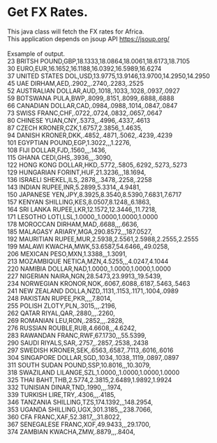 # Get FX Rates.
This java class will fetch the FX rates for Africa.<br>
This application depends on jsoup API https://jsoup.org/<br>
<br>
Exsample of output.<br>
23 BRITSH POUND,GBP,18.1333,18.0864,18.0061,18.6173,18.7105<br>
30 EURO,EUR,16.1652,16.1188,16.0392,16.5989,16.6274<br>
37 UNITED STATES DOL,USD,13.9775,13.9146,13.9700,14.2950,14.2950<br>
45 UAE DIRHAM,AED,.2902,,.2740,.2283,.2525<br>
52 AUSTRALIAN DOLLAR,AUD,.1018,.1033,.1028,.0937,.0927<br>
59 BOTSWANA PULA,BWP,.8099,.8151,.8099,.6888,.6888<br>
66 CANADIAN DOLLAR,CAD,.0984,.0988,.1014,.0847,.0847<br>
73 SWISS FRANC,CHF,.0722,.0724,.0832,.0657,.0647<br>
80 CHINESE YUAN,CNY,.5373,,.4996,.4337,.4613<br>
87 CZECH KRONER,CZK,1.6757,2.3856,,1.4635,<br>
94 DANISH KRONER,DKK,.4852,.4871,.5062,.4239,.4239<br>
101 EGYPTIAN POUND,EGP,1.3022,,,1.2276,<br>
108 FIJI DOLLAR,FJD,.1560,,,.1436,<br>
115 GHANA CEDI,GHS,.3936,,,.3090,<br>
122 HONG KONG DOLLAR,HKD,.5772,.5805,.6292,.5273,.5273<br>
129 HUNGARIAN FORINT,HUF,21.3236,,,18.1694,<br>
136 ISRAELI SHEKEL,ILS,.2878,,.3478,.2258,.2258<br>
143 INDIAN RUPEE,INR,5.2899,5.3314,,4.9481,<br>
150 JAPANESE YEN,JPY,8.3925,8.3540,8.5390,7.6831,7.6717<br>
157 KENYAN SHILLING,KES,8.0507,8.1248,,6.1863,<br>
164 SRI LANKA RUPEE,LKR,12.1572,12.3446,,11.7218,<br>
171 LESOTHO LOTI,LSL,1.0000,,1.0000,1.0000,1.0000<br>
178 MOROCCAN DIRHAM,MAD,.6688,,,.6636,<br>
185 MALAGASY ARIARY,MGA,290.8572,,,187.0527,<br>
192 MAURITIAN RUPEE,MUR,2.5938,2.5561,2.5988,2.2555,2.2555<br>
199 MALAWI KWACHA,MWK,53.6587,54.6466,,49.0258,<br>
206 MEXICAN PESO,MXN,1.3388,,,1.3091,<br>
213 MOZAMBIQUE NETICA,MZN,4.5255,,,4.0247,4.1044<br>
220 NAMIBIA DOLLAR,NAD,1.0000,,1.0000,1.0000,1.0000<br>
227 NIGERIAN NAIRA,NGN,28.5473,23.9913,,19.5439,<br>
234 NORWEGIAN KRONOR,NOK,.6067,.6088,.6187,.5463,.5463<br>
241 NEW ZEALAND DOLLA,NZD,.1131,.1153,.1171,.1004,.0989<br>
248 PAKISTAN RUPEE,PKR,,,,7.8014,<br>
255 POLISH ZLOTY,PLN,.3015,,,.2196,<br>
262 QATAR RIYAL,QAR,.2880,,,.2260,<br>
269 ROMANIAN LEU,RON,.2852,,,.2828,<br>
276 RUSSIAN ROUBLE,RUB,4.6608,,,4.6242,<br>
283 RAWANDAN FRANC,RWF,67.1730,,,55.5399,<br>
290 SAUDI RIYALS,SAR,.2757,,.2857,.2538,.2438<br>
297 SWEDISH KRONER,SEK,.6563,.6587,.7113,.6016,.6016<br>
304 SINGAPORE DOLLAR,SGD,.1034,.1038,.1119,.0897,.0897<br>
311 SOUTH SUDAN POUND,SSP,10.8016,,,10.3079,<br>
318 SWAZILAND LILANGE,SZL,1.0000,,1.0000,1.0000,1.0000<br>
325 THAI BAHT,THB,2.5774,2.3815,2.6489,1.9892,1.9924<br>
332 TUNISIAN DINAR,TND,.1990,,,.1974,<br>
339 TURKISH LIRE,TRY,.4306,,,.4185,<br>
346 TANZANIA SHILLING,TZS,174.1392,,,148.2954,<br>
353 UGANDA SHILLING,UGX,301.3185,,,238.7066,<br>
360 CFA FRANC,XAF,52.3817,,,31.8022,<br>
367 SENEGALESE FRANC,XOF,49.9433,,,29.1700,<br>
374 ZAMBIAN KWACHA,ZMW,.8879,,,.8404,<br>

